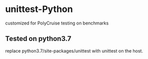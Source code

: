 # unittest-Python
customized for PolyCruise testing on benchmarks

## Tested on python3.7
replace python3.7/site-packages/unittest with unittest on the host.
